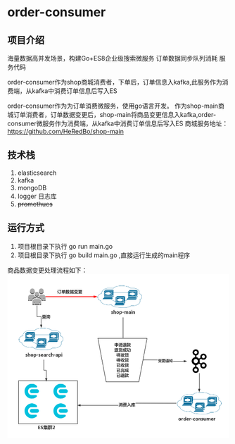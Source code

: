 # order-consumer

## 项目介绍
海量数据高并发场景，构建Go+ES8企业级搜索微服务 订单数据同步队列消耗 服务代码


order-consumer作为shop商城消费者，下单后，订单信息入kafka,此服务作为消费端，从kafka中消费订单信息后写入ES

order-consumer作为为订单消费微服务，使用go语言开发。
作为shop-main商城订单消费者，订单数据变更后，shop-main将商品变更信息入kafka,order-consumer微服务作为消费端，从kafka中消费订单信息后写入ES
商城服务地址：https://github.com/HeRedBo/shop-main

## 技术栈

1. elasticsearch
2. kafka
3. mongoDB 
4. logger 日志库
3. ~~promethues~~


## 运行方式
1. 项目根目录下执行 go run main.go
2. 项目根目录下执行 go build main.go ,直接运行生成的main程序

商品数据变更处理流程如下：
![订单搜索架构图](./doc/img/订单搜索架构图.png)
